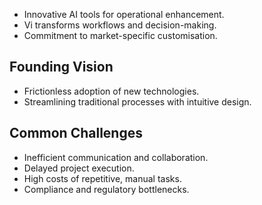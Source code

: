
- Innovative AI tools for operational enhancement.
- Vi transforms workflows and decision-making.
- Commitment to market-specific customisation.

## Founding Vision

- Frictionless adoption of new technologies.
- Streamlining traditional processes with intuitive design.

## Common Challenges

- Inefficient communication and collaboration.
- Delayed project execution. 
- High costs of repetitive, manual tasks. 
- Compliance and regulatory bottlenecks.